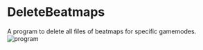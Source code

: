 # DeleteBeatmaps
 A program to delete all files of beatmaps for specific gamemodes.
![program](http://prntscr.com/pqrw9a)
